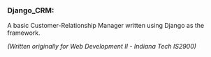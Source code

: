 ### Django_CRM:
A basic Customer-Relationship Manager written using Django as the framework. 

*(Written originally for Web Development II - Indiana Tech IS2900)*
